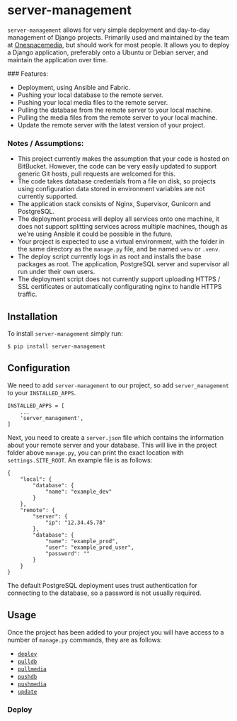 # server-management

``server-management`` allows for very simple deployment and day-to-day management of Django projects.  Primarily used and maintained by the team at [Onespacemedia](http://www.onespacemedia.com/), but should work for most people.  It allows you to deploy a Django application, preferably onto a Ubuntu or Debian server, and maintain the application over time.

### Features:

* Deployment, using Ansible and Fabric.
* Pushing your local database to the remote server.
* Pushing your local media files to the remote server.
* Pulling the database from the remote server to your local machine.
* Pulling the media files from the remote server to your local machine.
* Update the remote server with the latest version of your project.

### Notes / Assumptions:

* This project currently makes the assumption that your code is hosted on BitBucket.  However, the code can be very easily updated to support generic Git hosts, pull requests are welcomed for this.
* The code takes database credentials from a file on disk, so projects using configuration data stored in environment variables are not currently supported.
* The application stack consists of Nginx, Supervisor, Gunicorn and PostgreSQL.
* The deployment process will deploy all services onto one machine, it does not support splitting services across multiple machines, though as we're using Ansible it could be possible in the future.
* Your project is expected to use a virtual environment, with the folder in the same directory as the ``manage.py`` file, and be named ``venv`` or ``.venv``.
* The deploy script currently logs in as root and installs the base packages as root. The application, PostgreSQL server and supervisor all run under their own users.
* The deployment script does not currently support uploading HTTPS / SSL certificates or automatically configurating nginx to handle HTTPS traffic.

## Installation

To install ``server-management`` simply run:

    $ pip install server-management
    
## Configuration

We need to add ``server-management`` to our project, so add ``server_management`` to your ``INSTALLED_APPS``.

    INSTALLED_APPS = [
        ...
        'server_management',
    ]
    
Next, you need to create a ``server.json`` file which contains the information about your remote server and your database. This will live in the project folder above ``manage.py``, you can print the exact location with ``settings.SITE_ROOT``. An example file is as follows:

    {
        "local": {
            "database": {
                "name": "example_dev"
            }
        },
        "remote": {
            "server": {
                "ip": "12.34.45.78"
            },
            "database": {
                "name": "example_prod",
                "user": "example_prod_user",
                "password": ""
            }
        }
    }

The default PostgreSQL deployment uses trust authentication for connecting to the database, so a password is not usually required.


## Usage

Once the project has been added to your project you will have access to a number of ``manage.py`` commands, they are as follows:

* [``deploy``](#user-content-deploy)
* [``pulldb``](#user-content-pulldb)
* [``pullmedia``](#user-content-pullmedia)
* [``pushdb``](#user-content-pushdb)
* [``pushmedia``](#user-content-pushmedia)
* [``update``](#user-content-update)

### Deploy
